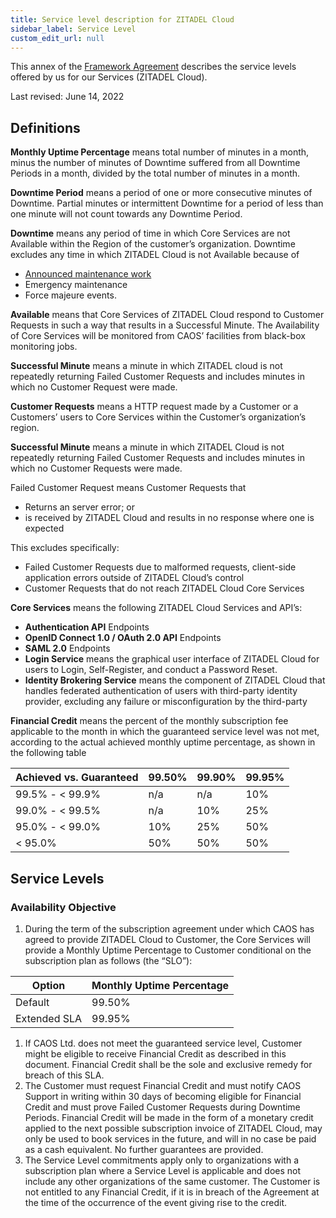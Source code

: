 ```yaml
---
title: Service level description for ZITADEL Cloud
sidebar_label: Service Level
custom_edit_url: null
--- 
```


This annex of the [Framework Agreement](../terms-of-service) describes the service levels offered by us for our Services (ZITADEL Cloud).

Last revised: June 14, 2022

## Definitions

**Monthly Uptime Percentage** means total number of minutes in a month, minus the number of minutes of Downtime suffered from all Downtime Periods in a month, divided by the total number of minutes in a month.

**Downtime Period** means a period of one or more consecutive minutes of Downtime. Partial minutes or intermittent Downtime for a period of less than one minute will not count towards any Downtime Period.

**Downtime** means any period of time in which Core Services are not Available within the Region of the customer’s organization. Downtime excludes any time in which ZITADEL Cloud is not Available because of

- [Announced maintenance work](/docs/support/software-release-cycles-support#maintenance)
- Emergency maintenance
- Force majeure events.

**Available** means that Core Services of ZITADEL Cloud respond to Customer Requests in such a way that results in a Successful Minute. The Availability of Core Services will be monitored from CAOS’ facilities from black-box monitoring jobs.

**Successful Minute** means a minute in which ZITADEL cloud is not repeatedly returning Failed Customer Requests and includes minutes in which no Customer Request were made.

**Customer Requests** means a HTTP request made by a Customer or a Customers’ users to Core Services within the Customer’s organization’s region.

**Successful Minute** means a minute in which ZITADEL Cloud is not repeatedly returning Failed Customer Requests and includes minutes in which no Customer Requests were made.

Failed Customer Request means Customer Requests that

- Returns an server error; or
- is received by ZITADEL Cloud and results in no response where one is expected

This excludes specifically:

- Failed Customer Requests due to malformed requests, client-side application errors outside of ZITADEL Cloud’s control
- Customer Requests that do not reach ZITADEL Cloud Core Services

**Core Services** means the following ZITADEL Cloud Services and API’s:

- **Authentication API** Endpoints
- **OpenID Connect 1.0 / OAuth 2.0 API** Endpoints
- **SAML 2.0** Endpoints
- **Login Service** means the graphical user interface of ZITADEL Cloud for users to Login, Self-Register, and conduct a Password Reset.
- **Identity Brokering Service** means the component of ZITADEL Cloud that handles federated authentication of users with third-party identity provider, excluding any failure or misconfiguration by the third-party

**Financial Credit** means the percent of the monthly subscription fee applicable to the month in which the guaranteed service level was not met, according to the actual achieved monthly uptime percentage, as shown in the following table

Achieved vs.  Guaranteed| 99.50% | 99.90% | 99.95%
--- | --- | --- | ---
99.5% - < 99.9% | n/a | n/a | 10%
99.0% - < 99.5% | n/a | 10% | 25%
95.0% - < 99.0% | 10% | 25% | 50%
< 95.0% | 50% | 50% | 50%

## Service Levels

### Availability Objective

1. During the term of the subscription agreement under which CAOS has agreed to provide ZITADEL Cloud to Customer, the Core Services will provide a Monthly Uptime Percentage to Customer conditional on the subscription plan as follows (the “SLO”):

Option | Monthly Uptime Percentage
--- | ---
Default | 99.50%
Extended SLA | 99.95%

1. If CAOS Ltd. does not meet the guaranteed service level, Customer might be eligible to receive Financial Credit as described in this document. Financial Credit shall be the sole and exclusive remedy for breach of this SLA.
2. The Customer must request Financial Credit and must notify CAOS Support in writing within 30 days of becoming eligible for Financial Credit and must prove Failed Customer Requests during Downtime Periods. Financial Credit will be made in the form of a monetary credit applied to the next possible subscription invoice of ZITADEL Cloud,  may only be used to book services in the future, and will in no case be paid as a cash equivalent. No further guarantees are provided.
3. The Service Level commitments apply only to organizations with a subscription plan where a Service Level is applicable and does not include any other organizations of the same customer. The Customer is not entitled to any Financial Credit, if it is in breach of the Agreement at the time of the occurrence of the event giving rise to the credit.
